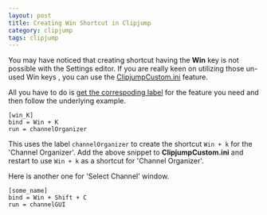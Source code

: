 ```yaml
---
layout: post
title: Creating Win Shortcut in Clipjump
category: clipjump
tags: clipjump
---
```


You may have noticed that creating shortcut having the **Win** key is not possible with the Settings editor.
If you are really keen on utilizing those un-used Win keys , you can use the [ClipjumpCustom.ini](http://clipjump.sourceforge.net/docs/custom.html) feature. 

All you have to do is [get the correspoding label](http://clipjump.sourceforge.net/docs/devList.html#labels) for the feature you need and then follow the underlying example.

```
[win_K]
bind = Win + K
run = channelOrganizer
```

This uses the label `channelOrganizer` to create the shortcut `Win + k` for the 'Channel Organizer'.
Add the above snippet to **ClipjumpCustom.ini** and restart to use `Win + k` as a shortcut for 'Channel Organizer'.

Here is another one for 'Select Channel' window.

```
[some_name]
bind = Win + Shift + C
run = channelGUI
```
